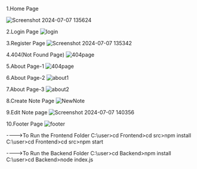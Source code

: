 1.Home Page

![Screenshot 2024-07-07 135624](https://github.com/AbhinavDugyala/MyNoteBook_App/assets/111406323/ab701bb3-2efc-4cc9-bf7b-2c50c88380c4)

2.Login Page
![login](https://github.com/AbhinavDugyala/MyNoteBook_App/assets/111406323/2a353d30-a1cf-4c22-a93d-2f9c14710e34)

3.Register Page
![Screenshot 2024-07-07 135342](https://github.com/AbhinavDugyala/MyNoteBook_App/assets/111406323/8dbc1b85-0c87-4c3f-8db3-14262f167ee4)

4.404(Not Found Page)
![404page](https://github.com/AbhinavDugyala/MyNoteBook_App/assets/111406323/f4e2a10c-a649-44a3-a4c9-33d6ef0f66e6)

5.About Page-1
![404page](https://github.com/AbhinavDugyala/MyNoteBook_App/assets/111406323/4fd9cb2e-6550-424d-b3a1-2394bf525260)

6.About Page-2
![about1](https://github.com/AbhinavDugyala/MyNoteBook_App/assets/111406323/ce3c4fcb-c369-4c81-acae-8befe8b9548f)

7.About Page-3
![about2](https://github.com/AbhinavDugyala/MyNoteBook_App/assets/111406323/63735641-026c-41cb-a185-2014be83d196)

8.Create Note Page
![NewNote](https://github.com/AbhinavDugyala/MyNoteBook_App/assets/111406323/b25d14bd-0ed8-4d11-8cea-0c9919b4b119)

9.Edit Note page
![Screenshot 2024-07-07 140356](https://github.com/AbhinavDugyala/MyNoteBook_App/assets/111406323/429d903e-8342-47f7-93b0-88e214f4e795)

10.Footer Page
![footer](https://github.com/AbhinavDugyala/MyNoteBook_App/assets/111406323/7ffa8bbf-e0da-4655-bc62-f956ef7d88b4)

---->To Run the Frontend Folder
C:\user>cd Frontend>cd src>npm install
C:\user>cd Frontend>cd src>npm start

---->To Run the Backend Folder
C:\user>cd Backend>npm install
C:\user>cd Backend>node index.js
